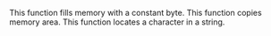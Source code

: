 This function  fills memory with a constant byte.
This function  copies memory area.
This function locates a character in a string.
